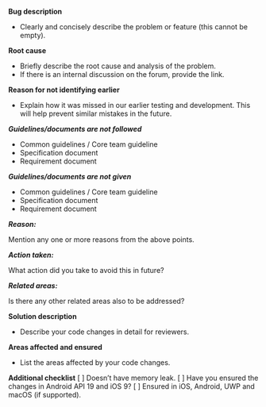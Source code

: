 **Bug description**
* Clearly and concisely describe the problem or feature (this cannot be empty).

**Root cause**
* Briefly describe the root cause and analysis of the problem.
* If there is an internal discussion on the forum, provide the link.

**Reason for not identifying earlier**
* Explain how it was missed in our earlier testing and development. This will help prevent similar   mistakes in the future.

***Guidelines/documents are not followed***

* Common guidelines / Core team guideline
* Specification document
* Requirement document

***Guidelines/documents are not given***

* Common guidelines / Core team guideline
* Specification document
* Requirement document

***Reason:***

Mention any one or more reasons from the above points.

***Action taken:***

What action did you take to avoid this in future?

***Related areas:***

Is there any other related areas also to be addressed?

**Solution description**
* Describe your code changes in detail for reviewers.

**Areas affected and ensured**
* List the areas affected by your code changes.

**Additional checklist**
[ ] Doesn’t have memory leak.
[ ] Have you ensured the changes in Android API 19 and iOS 9?
[ ] Ensured in iOS, Android, UWP and macOS (if supported).
